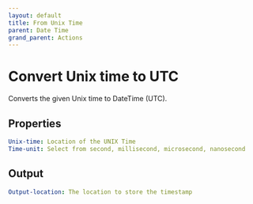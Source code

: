 ```yaml
---
layout: default
title: From Unix Time
parent: Date Time
grand_parent: Actions
---
```

# Convert Unix time to UTC
Converts the given Unix time to DateTime (UTC).

## Properties
```yaml
Unix-time: Location of the UNIX Time
Time-unit: Select from second, millisecond, microsecond, nanosecond
```

## Output
```yaml
Output-location: The location to store the timestamp
```
